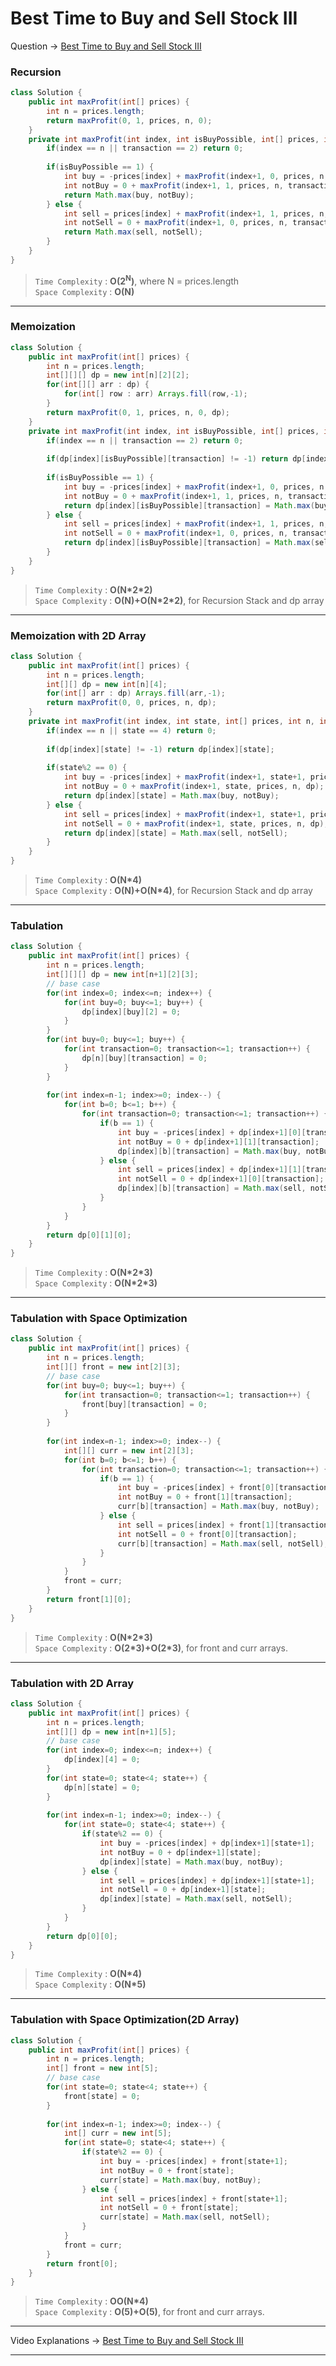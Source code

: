# Best Time to Buy and Sell Stock III
Question -> [Best Time to Buy and Sell Stock III](https://leetcode.com/problems/best-time-to-buy-and-sell-stock-iii/)    

### Recursion
```java
class Solution {
    public int maxProfit(int[] prices) {
        int n = prices.length;
        return maxProfit(0, 1, prices, n, 0);
    }
    private int maxProfit(int index, int isBuyPossible, int[] prices, int n, int transaction) {
        if(index == n || transaction == 2) return 0;
        
        if(isBuyPossible == 1) {
            int buy = -prices[index] + maxProfit(index+1, 0, prices, n, transaction);
            int notBuy = 0 + maxProfit(index+1, 1, prices, n, transaction);
            return Math.max(buy, notBuy);
        } else {
            int sell = prices[index] + maxProfit(index+1, 1, prices, n, transaction+1);
            int notSell = 0 + maxProfit(index+1, 0, prices, n, transaction);
            return Math.max(sell, notSell);
        }
    }
}
```           
> `Time Complexity` : **O(2<sup>N</sup>)**, where N = prices.length          
> `Space Complexity` : **O(N)**    
---
### Memoization
```java
class Solution {
    public int maxProfit(int[] prices) {
        int n = prices.length;
        int[][][] dp = new int[n][2][2];
        for(int[][] arr : dp) {
            for(int[] row : arr) Arrays.fill(row,-1);
        }
        return maxProfit(0, 1, prices, n, 0, dp);
    }
    private int maxProfit(int index, int isBuyPossible, int[] prices, int n, int transaction, int[][][] dp) {
        if(index == n || transaction == 2) return 0;
        
        if(dp[index][isBuyPossible][transaction] != -1) return dp[index][isBuyPossible][transaction];
        
        if(isBuyPossible == 1) {
            int buy = -prices[index] + maxProfit(index+1, 0, prices, n, transaction, dp);
            int notBuy = 0 + maxProfit(index+1, 1, prices, n, transaction, dp);
            return dp[index][isBuyPossible][transaction] = Math.max(buy, notBuy);
        } else {
            int sell = prices[index] + maxProfit(index+1, 1, prices, n, transaction+1, dp);
            int notSell = 0 + maxProfit(index+1, 0, prices, n, transaction, dp);
            return dp[index][isBuyPossible][transaction] = Math.max(sell, notSell);
        }
    }
}
```
> `Time Complexity` : **O(N\*2\*2)**           
> `Space Complexity` : **O(N)+O(N\*2\*2)**, for Recursion Stack and dp array
---
### Memoization with 2D Array
```java
class Solution {
    public int maxProfit(int[] prices) {
        int n = prices.length;
        int[][] dp = new int[n][4];
        for(int[] arr : dp) Arrays.fill(arr,-1);
        return maxProfit(0, 0, prices, n, dp);
    }
    private int maxProfit(int index, int state, int[] prices, int n, int[][] dp) {
        if(index == n || state == 4) return 0;
        
        if(dp[index][state] != -1) return dp[index][state];
        
        if(state%2 == 0) {
            int buy = -prices[index] + maxProfit(index+1, state+1, prices, n, dp);
            int notBuy = 0 + maxProfit(index+1, state, prices, n, dp);
            return dp[index][state] = Math.max(buy, notBuy);
        } else {
            int sell = prices[index] + maxProfit(index+1, state+1, prices, n, dp);
            int notSell = 0 + maxProfit(index+1, state, prices, n, dp);
            return dp[index][state] = Math.max(sell, notSell);
        }
    }
}
```
> `Time Complexity` : **O(N\*4)**           
> `Space Complexity` : **O(N)+O(N\*4)**, for Recursion Stack and dp array
---
### Tabulation
```java
class Solution {
    public int maxProfit(int[] prices) {
        int n = prices.length;
        int[][][] dp = new int[n+1][2][3];
        // base case
        for(int index=0; index<=n; index++) {
            for(int buy=0; buy<=1; buy++) {
                dp[index][buy][2] = 0;
            }
        }
        for(int buy=0; buy<=1; buy++) {
            for(int transaction=0; transaction<=1; transaction++) {
                dp[n][buy][transaction] = 0;
            }
        }
        
        for(int index=n-1; index>=0; index--) {
            for(int b=0; b<=1; b++) {
                for(int transaction=0; transaction<=1; transaction++) {
                    if(b == 1) {
                        int buy = -prices[index] + dp[index+1][0][transaction];
                        int notBuy = 0 + dp[index+1][1][transaction];
                        dp[index][b][transaction] = Math.max(buy, notBuy);
                    } else {
                        int sell = prices[index] + dp[index+1][1][transaction+1];
                        int notSell = 0 + dp[index+1][0][transaction];
                        dp[index][b][transaction] = Math.max(sell, notSell);
                    }
                }
            }
        }
        return dp[0][1][0];
    }
}
```
> `Time Complexity` : **O(N\*2\*3)**             
> `Space Complexity` : **O(N\*2\*3)** 
---
### Tabulation with Space Optimization
```java
class Solution {
    public int maxProfit(int[] prices) {
        int n = prices.length;
        int[][] front = new int[2][3];
        // base case
        for(int buy=0; buy<=1; buy++) {
            for(int transaction=0; transaction<=1; transaction++) {
                front[buy][transaction] = 0;
            }
        }
        
        for(int index=n-1; index>=0; index--) {
            int[][] curr = new int[2][3];
            for(int b=0; b<=1; b++) {
                for(int transaction=0; transaction<=1; transaction++) {
                    if(b == 1) {
                        int buy = -prices[index] + front[0][transaction];
                        int notBuy = 0 + front[1][transaction];
                        curr[b][transaction] = Math.max(buy, notBuy);
                    } else {
                        int sell = prices[index] + front[1][transaction+1];
                        int notSell = 0 + front[0][transaction];
                        curr[b][transaction] = Math.max(sell, notSell);
                    }
                }
            }
            front = curr;
        }
        return front[1][0];
    }
}
```
> `Time Complexity` : **O(N\*2\*3)**           
> `Space Complexity` : **O(2\*3)+O(2\*3)**, for front and curr arrays.
---
### Tabulation with 2D Array
```java
class Solution {
    public int maxProfit(int[] prices) {
        int n = prices.length;
        int[][] dp = new int[n+1][5];
        // base case
        for(int index=0; index<=n; index++) {
            dp[index][4] = 0;
        }
        for(int state=0; state<4; state++) {
            dp[n][state] = 0;
        }
        
        for(int index=n-1; index>=0; index--) {
            for(int state=0; state<4; state++) {
                if(state%2 == 0) {
                    int buy = -prices[index] + dp[index+1][state+1];
                    int notBuy = 0 + dp[index+1][state];
                    dp[index][state] = Math.max(buy, notBuy);
                } else {
                    int sell = prices[index] + dp[index+1][state+1];
                    int notSell = 0 + dp[index+1][state];
                    dp[index][state] = Math.max(sell, notSell);
                }
            }
        }
        return dp[0][0];
    }
}
```
> `Time Complexity` : **O(N\*4)**             
> `Space Complexity` : **O(N\*5)** 
---
### Tabulation with Space Optimization(2D Array)
```java
class Solution {
    public int maxProfit(int[] prices) {
        int n = prices.length;
        int[] front = new int[5];
        // base case
        for(int state=0; state<4; state++) {
            front[state] = 0;
        }
        
        for(int index=n-1; index>=0; index--) {
            int[] curr = new int[5];
            for(int state=0; state<4; state++) {
                if(state%2 == 0) {
                    int buy = -prices[index] + front[state+1];
                    int notBuy = 0 + front[state];
                    curr[state] = Math.max(buy, notBuy);
                } else {
                    int sell = prices[index] + front[state+1];
                    int notSell = 0 + front[state];
                    curr[state] = Math.max(sell, notSell);
                }
            }
            front = curr;
        }
        return front[0];
    }
}
```
> `Time Complexity` : **OO(N\*4)**           
> `Space Complexity` : **O(5)+O(5)**, for front and curr arrays.
---
Video Explanations -> [Best Time to Buy and Sell Stock III](https://youtu.be/-uQGzhYj8BQ?list=PLgUwDviBIf0qUlt5H_kiKYaNSqJ81PMMY)   
<hr>
